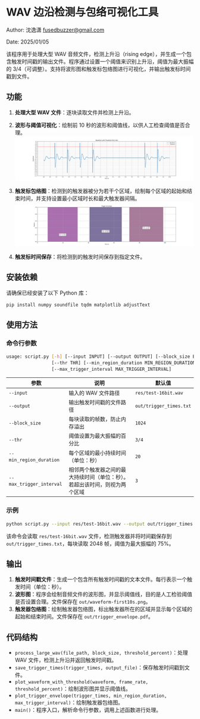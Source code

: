# WAV 边沿检测与包络可视化工具

Author: 沈逸潇 fusedbuzzer@gmail.com

Date: 2025/01/05



该程序用于处理大型 WAV 音频文件，检测上升沿（rising edge），并生成一个包含触发时间戳的输出文件。程序通过设置一个阈值来识别上升沿，阈值为最大振幅的 3/4（可调整）。支持将波形图和触发标包络图进行可视化，并输出触发标时间戳到文件。

## 功能

1. **处理大型 WAV 文件**：逐块读取文件并检测上升沿。

2. **波形与阈值可视化**：绘制前 10 秒的波形和阈值线，以供人工检查阈值是否合理。
![](out/waveform-first10s.png)

3. **触发标包络图**：检测到的触发器被分为若干个区域，绘制每个区域的起始和结束时间，并支持设置最小区域时长和最大触发器间隔。
![](out/trigger_envelope.png)

4. **触发标时间保存**：将检测到的触发时间保存到指定文件。

## 安装依赖

请确保已经安装了以下 Python 库：

```bash
pip install numpy soundfile tqdm matplotlib adjustText
```

## 使用方法

### 命令行参数

```bash
usage: script.py [-h] [--input INPUT] [--output OUTPUT] [--block_size BLOCK_SIZE]
                 [--thr THR] [--min_region_duration MIN_REGION_DURATION]
                 [--max_trigger_interval MAX_TRIGGER_INTERVAL]
```

| 参数                        | 说明                                       | 默认值                       |
|---------------------------|------------------------------------------|---------------------------|
| `--input`                  | 输入的 WAV 文件路径                          | `res/test-16bit.wav`        |
| `--output`                 | 输出触发时间戳的文件路径                        | `out/trigger_times.txt`     |
| `--block_size`             | 每块读取的帧数，防止内存溢出                              | `1024`                     |
| `--thr`                    | 阈值设置为最大振幅的百分比                    | `3/4`                      |
| `--min_region_duration`    | 每个区域的最小持续时间（单位：秒）               | `20`                       |
| `--max_trigger_interval`   | 相邻两个触发器之间的最大持续时间（单位：秒）。若超出该时间，则视为两个区域     | `3`                         |

### 示例

```bash
python script.py --input res/test-16bit.wav --output out/trigger_times.txt --block_size 2048 --thr 0.75 --min_region_duration 10 --max_trigger_interval 2
```

该命令会读取 `res/test-16bit.wav` 文件，检测触发器并将时间戳保存到 `out/trigger_times.txt`，每块读取 2048 帧，阈值为最大振幅的 75%。

## 输出

1. **触发时间戳文件**：生成一个包含所有触发时间戳的文本文件。每行表示一个触发时间（单位：秒）。
2. **波形图**：程序会绘制音频文件的波形图，并显示阈值线，目的是人工检验阈值是否设置合理。文件保存在 `out/waveform-first10s.png`。
3. **触发器包络图**：绘制触发器包络图，标出触发器所在的区域并显示每个区域的起始和结束时间。文件保存在 `out/trigger_envelope.pdf`。

## 代码结构

- `process_large_wav(file_path, block_size, threshold_percent)`：处理 WAV 文件，检测上升沿并返回触发时间戳。
- `save_trigger_times(trigger_times, output_file)`：保存触发时间戳到文件。
- `plot_waveform_with_threshold(waveform, frame_rate, threshold_percent)`：绘制波形图并显示阈值线。
- `plot_trigger_envelope(trigger_times, min_region_duration, max_trigger_interval)`：绘制触发器包络图。
- `main()`：程序入口，解析命令行参数，调用上述函数进行处理。
